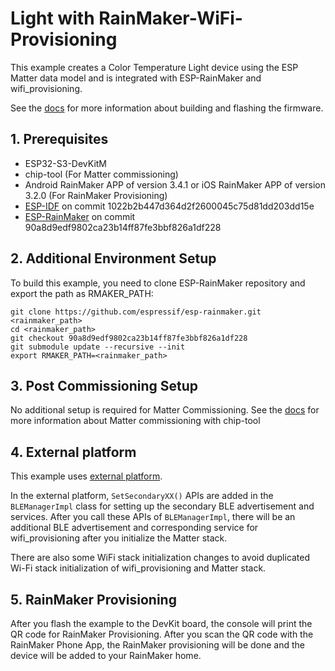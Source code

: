 # Light with RainMaker-WiFi-Provisioning

This example creates a Color Temperature Light device using the ESP Matter data model and is integrated with ESP-RainMaker and wifi_provisioning.

See the [docs](https://docs.espressif.com/projects/esp-matter/en/latest/esp32/developing.html) for more information about building and flashing the firmware.

## 1. Prerequisites

- ESP32-S3-DevKitM
- chip-tool (For Matter commissioning)
- Android RainMaker APP of version 3.4.1 or iOS RainMaker APP of version 3.2.0 (For RainMaker Provisioning)
- [ESP-IDF](https://github.com/espressif/esp-idf) on commit 1022b2b447d364d2f2600045c75d81dd203dd15e
- [ESP-RainMaker](https://github.com/espressif/esp-rainmaker) on commit 90a8d9edf9802ca23b14ff87fe3bbf826a1df228

## 2. Additional Environment Setup

To build this example, you need to clone ESP-RainMaker repository and export the path as RMAKER_PATH:

```
git clone https://github.com/espressif/esp-rainmaker.git <rainmaker_path>
cd <rainmaker_path>
git checkout 90a8d9edf9802ca23b14ff87fe3bbf826a1df228
git submodule update --recursive --init
export RMAKER_PATH=<rainmaker_path>
```

## 3. Post Commissioning Setup

No additional setup is required for Matter Commissioning. See the [docs](https://docs.espressif.com/projects/esp-matter/en/latest/esp32/developing.html#commissioning-and-control) for more information about Matter commissioning with chip-tool

## 4. External platform

This example uses [external platform](../common/secondary_ble_adv/).

In the external platform, `SetSecondaryXX()` APIs are added in the `BLEManagerImpl` class for setting up the secondary BLE advertisement and services. After you call these APIs of `BLEManagerImpl`, there will be an additional BLE advertisement and corresponding service for wifi_provisioning after you initialize the Matter stack.

There are also some WiFi stack initialization changes to avoid duplicated Wi-Fi stack initialization of wifi_provisioning and Matter stack.

## 5. RainMaker Provisioning

After you flash the example to the DevKit board, the console will print the QR code for RainMaker Provisioning. After you scan the QR code with the RainMaker Phone App, the RainMaker provisioning will be done and the device will be added to your RainMaker home.
